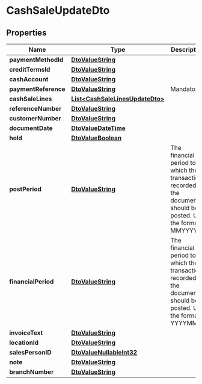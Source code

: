 
# CashSaleUpdateDto

## Properties
Name | Type | Description | Notes
------------ | ------------- | ------------- | -------------
**paymentMethodId** | [**DtoValueString**](DtoValueString.md) |  |  [optional]
**creditTermsId** | [**DtoValueString**](DtoValueString.md) |  |  [optional]
**cashAccount** | [**DtoValueString**](DtoValueString.md) |  |  [optional]
**paymentReference** | [**DtoValueString**](DtoValueString.md) | Mandatory |  [optional]
**cashSaleLines** | [**List&lt;CashSaleLinesUpdateDto&gt;**](CashSaleLinesUpdateDto.md) |  |  [optional]
**referenceNumber** | [**DtoValueString**](DtoValueString.md) |  |  [optional]
**customerNumber** | [**DtoValueString**](DtoValueString.md) |  |  [optional]
**documentDate** | [**DtoValueDateTime**](DtoValueDateTime.md) |  |  [optional]
**hold** | [**DtoValueBoolean**](DtoValueBoolean.md) |  |  [optional]
**postPeriod** | [**DtoValueString**](DtoValueString.md) | The financial period to which the transactions recorded in the document should be posted. Use the format MMYYYY. |  [optional]
**financialPeriod** | [**DtoValueString**](DtoValueString.md) | The financial period to which the transactions recorded in the document should be posted. Use the format YYYYMM. |  [optional]
**invoiceText** | [**DtoValueString**](DtoValueString.md) |  |  [optional]
**locationId** | [**DtoValueString**](DtoValueString.md) |  |  [optional]
**salesPersonID** | [**DtoValueNullableInt32**](DtoValueNullableInt32.md) |  |  [optional]
**note** | [**DtoValueString**](DtoValueString.md) |  |  [optional]
**branchNumber** | [**DtoValueString**](DtoValueString.md) |  |  [optional]



